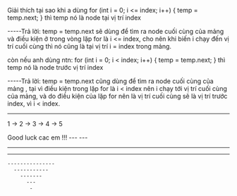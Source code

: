 Giải thích tại sao khi a dùng 
for (int i = 0; i <= index; i++) {
            temp = temp.next;
        } 
thì temp nó là node tại vị trí index

-----Trả lời: temp = temp.next sẽ dùng để tìm ra node cuối cùng của mảng và điều kiện ở trong vòng lặp for là i <= index, cho nên khi biến i chạy đến vị trí cuối cùng thì nó cũng là tại vị trí i = index trong mảng.

còn nếu anh dùng ntn:
for (int i = 0; i < index; i++) {
            temp = temp.next;
        } 
thì temp nó là node trước vị trí index

-----Trả lời: temp = temp.next cũng dùng để tìm ra node cuối cùng của mảng , tại vì điều kiện trong lặp for là i < index nên i chạy tới vị trí cuối cùng của mảng, và do điều kiện của lặp for nên là vị trí cuối cùng sẽ là vị trí trước index, vì i < index.


-------

1 -> 2 -> 3 -> 4 -> 5

Good luck cac em !!!
     ---        ---
   -------   --------
  -------------------
    ---------------
      -----------
        ------- 
          ---
           -

